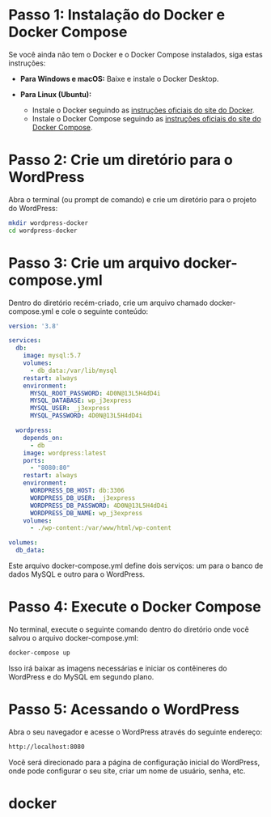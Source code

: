 # Passo 1: Instalação do Docker e Docker Compose

Se você ainda não tem o Docker e o Docker Compose instalados, siga estas instruções:

- **Para Windows e macOS:**
  Baixe e instale o Docker Desktop.

- **Para Linux (Ubuntu):**
  - Instale o Docker seguindo as [instruções oficiais do site do Docker](https://docs.docker.com/engine/install/ubuntu/).
  - Instale o Docker Compose seguindo as [instruções oficiais do site do Docker Compose](https://docs.docker.com/compose/install/).

# Passo 2: Crie um diretório para o WordPress

Abra o terminal (ou prompt de comando) e crie um diretório para o projeto do WordPress:

```bash
mkdir wordpress-docker
cd wordpress-docker
```

# Passo 3: Crie um arquivo docker-compose.yml

Dentro do diretório recém-criado, crie um arquivo chamado docker-compose.yml e cole o seguinte conteúdo:

```yml
version: '3.8'

services:
  db:
    image: mysql:5.7
    volumes:
      - db_data:/var/lib/mysql
    restart: always
    environment:
      MYSQL_ROOT_PASSWORD: 4D0N@13L5H4dD4i
      MYSQL_DATABASE: wp_j3express
      MYSQL_USER: _j3express
      MYSQL_PASSWORD: 4D0N@13L5H4dD4i

  wordpress:
    depends_on:
      - db
    image: wordpress:latest
    ports:
      - "8080:80"
    restart: always
    environment:
      WORDPRESS_DB_HOST: db:3306
      WORDPRESS_DB_USER: _j3express
      WORDPRESS_DB_PASSWORD: 4D0N@13L5H4dD4i
      WORDPRESS_DB_NAME: wp_j3express
    volumes:
      - ./wp-content:/var/www/html/wp-content

volumes:
  db_data:
```

Este arquivo docker-compose.yml define dois serviços: um para o banco de dados MySQL e outro para o WordPress.

# Passo 4: Execute o Docker Compose

No terminal, execute o seguinte comando dentro do diretório onde você salvou o arquivo docker-compose.yml:

```bash
docker-compose up 
```

Isso irá baixar as imagens necessárias e iniciar os contêineres do WordPress e do MySQL em segundo plano.

# Passo 5: Acessando o WordPress
Abra o seu navegador e acesse o WordPress através do seguinte endereço:

```bash
http://localhost:8080
```

Você será direcionado para a página de configuração inicial do WordPress, onde pode configurar o seu site, criar um nome de usuário, senha, etc.


# docker
